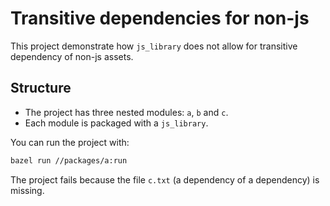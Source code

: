 # Transitive dependencies for non-js

This project demonstrate how `js_library` does not allow for transitive dependency of non-js assets.

## Structure

- The project has three nested modules: `a`, `b` and `c`.
- Each module is packaged with a `js_library`.

You can run the project with:

```bash
bazel run //packages/a:run
```

The project fails because the file `c.txt` (a dependency of a dependency) is missing.